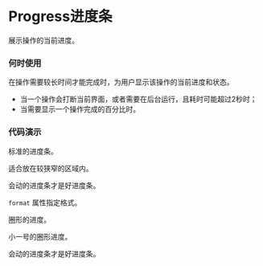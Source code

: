 
# Progress进度条
展示操作的当前进度。
### 何时使用
在操作需要较长时间才能完成时，为用户显示该操作的当前进度和状态。
- 当一个操作会打断当前界面，或者需要在后台运行，且耗时可能超过2秒时；
- 当需要显示一个操作完成的百分比时。
### 代码演示
标准的进度条。
<!-- example(progress:progress-basic-example) -->
适合放在较狭窄的区域内。
<!-- deprecated-example(progress:progress:progress-line-mini) -->
会动的进度条才是好进度条。
<!-- deprecated-example(progress:progress:progress-circle-dynamic) -->
`format`  属性指定格式。
<!-- deprecated-example(progress:progress:progress-format) -->
圈形的进度。
<!-- deprecated-example(progress:progress:progress-circle) -->
小一号的圈形进度。
<!-- deprecated-example(progress:progress:progress-circle-mini) -->
会动的进度条才是好进度条。
<!-- deprecated-example(progress:progress:progress-line-dynamic) -->